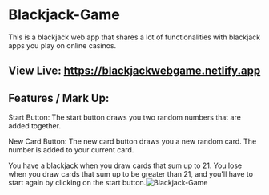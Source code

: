 # Blackjack-Game

This is a blackjack web app that shares a lot of functionalities with blackjack apps you play on online casinos.

## View Live: https://blackjackwebgame.netlify.app

## Features / Mark Up:

Start Button: The start button draws you two random numbers that are added together.

New Card Button: The new card button draws you a new random card. The number is added to your current card.

You have a blackjack when you draw cards that sum up to 21.
You lose when you draw cards that sum up to be greater than 21, and you'll have to start again by clicking on the start button.![Blackjack-Game](https://user-images.githubusercontent.com/103048589/177013733-0c9ebe25-0544-4215-9ea0-d57b39432439.png)
